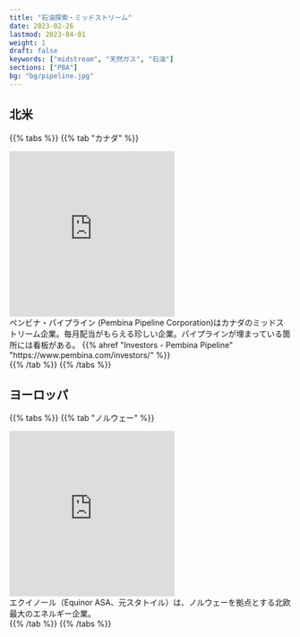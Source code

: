 ```yaml
---
title: "石油探索・ミッドストリーム"
date: 2023-02-26
lastmod: 2023-04-01
weight: 1
draft: false
keywords: ["midstream", "天然ガス", "石油"]
sections: ["PBA"]
bg: "bg/pipeline.jpg"
---
```


## 北米

{{% tabs %}}
{{% tab "カナダ" %}}
<div class="googlemap-if">
<iframe src="https://www.google.com/maps/embed?pb=!4v1678281259970!6m8!1m7!1svTjbqOlqnB8Uzrp_DJLtEg!2m2!1d42.90064294764043!2d-82.41383973283051!3f279.34233687733166!4f-3.0928858055765573!5f3.325193203789971" width="295" height="295" style="border:0;" allowfullscreen="" loading="lazy" referrerpolicy="no-referrer-when-downgrade"></iframe>
<div class="description">
ペンビナ・パイプライン (Pembina Pipeline Corporation)はカナダのミッドストリーム企業。毎月配当がもらえる珍しい企業。パイプラインが埋まっている箇所には看板がある。
{{% ahref "Investors - Pembina Pipeline" "https://www.pembina.com/investors/" %}}
</div>
</div>
{{% /tab %}}
{{% /tabs %}}

## ヨーロッパ

{{% tabs %}}
{{% tab "ノルウェー" %}}
<div class="googlemap-if">
<iframe src="https://www.google.com/maps/embed?pb=!4v1679347648271!6m8!1m7!1sn_JMxQ5lYh3d0tib8DKcuA!2m2!1d60.2975806336154!2d5.286702903069514!3f203.23945497724813!4f1.2874910162939415!5f3.325193203789971" width="295" height="295" style="border:0;" allowfullscreen="" loading="lazy" referrerpolicy="no-referrer-when-downgrade"></iframe>
<div class="description">
エクイノール（Equinor ASA、元スタトイル）は、ノルウェーを拠点とする北欧最大のエネルギー企業。
</div>
</div>
{{% /tab %}}
{{% /tabs %}}
